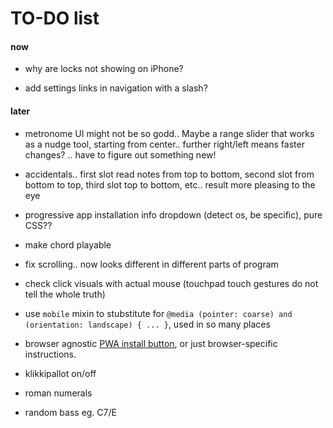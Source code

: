 # TO-DO list

#### now

- why are locks not showing on iPhone?  

- add settings links in navigation with a slash?

#### later

- metronome UI might not be so godd.. Maybe a range slider that works as a nudge tool, starting from center.. further right/left means faster changes? .. have to figure out something new!

- accidentals.. first slot read notes from top to bottom, second slot from bottom to top, third slot top to bottom, etc.. result more pleasing to the eye

- progressive app installation info dropdown (detect os, be specific), pure CSS??

- make chord playable

- fix scrolling.. now looks different in different parts of program

- check click visuals with actual mouse (touchpad touch gestures do not tell the whole truth)

- use `mobile` mixin to stubstitute for `@media (pointer: coarse) and (orientation: landscape) { ... }`, used in so many places

- browser agnostic [PWA install button](https://plainenglish.io/blog/create-a-browser-agnostic-pwa-install-button), or just browser-specific instructions.

- klikkipallot on/off

- roman numerals

- random bass eg. C7/E
